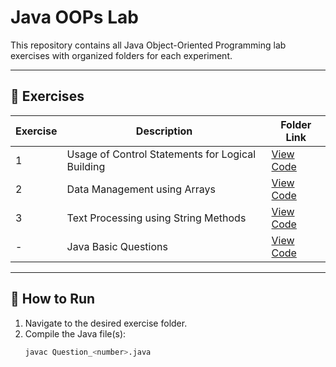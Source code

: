 # Java OOPs Lab

This repository contains all Java Object-Oriented Programming lab exercises with organized folders for each experiment.

---

## 📂 Exercises

| Exercise | Description | Folder Link |
|----------|-------------|-------------|
| 1 | Usage of Control Statements for Logical Building | [View Code](./Exercise_1_Usage_of_Control_Statements_for_Logical_Building) |
| 2 | Data Management using Arrays | [View Code](./Exercise_2_Data_Management_using_Arrays) |
| 3 | Text Processing using String Methods | [View Code](./Exercise_3_Text_Processing_using_String_Methods) |
| - | Java Basic Questions | [View Code](./Java_Basic_Questions) |

---

## 📜 How to Run

1. Navigate to the desired exercise folder.
2. Compile the Java file(s):
   ```bash
   javac Question_<number>.java
